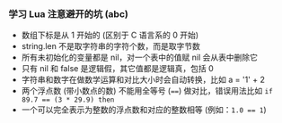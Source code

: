 ### 学习 Lua 注意避开的坑 (abc)


- 数组下标是从 1 开始的 (区别于 C 语言系的 0 开始) 
- string\.len 不是取字符串的字符个数，而是取字节数
- 所有未初始化的变量都是 nil，对一个表中的值赋 nil 会从表中删除它
- 只有 nil 和 false 是逻辑假，其它值都是逻辑真，包括 0
- 字符串和数字在做数学运算和对比大小时会自动转换，比如 a = '1' \+ 2
- 两个浮点数 \(带小数点的数\) 不能用全等号 \(`==`\) 做对比，错误用法比如 `if 89.7 == (3 * 29.9) then`
- 一个可以完全表示为整数的浮点数和对应的整数相等  \(例如：`1.0 == 1`\)

